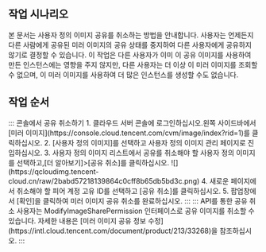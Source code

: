 ## 작업 시나리오
본 문서는 사용자 정의 이미지 공유를 취소하는 방법을 안내합니다. 사용자는 언제든지 다른 사람에게 공유된 미러 이미지의 공유 상태를 중지하여 다른 사용자에게 공유하지 않기로 결정할 수 있습니다. 이 작업은 다른 사용자가 이미 이 공유 이미지를 사용하여 만든 인스턴스에는 영향을 주지 않지만, 다른 사용자는 더 이상 이 미러 이미지를 조회할 수 없으며, 이 미러 이미지를 사용하여 더 많은 인스턴스를 생성할 수도 없습니다.

## 작업 순서
<dx-tabs>
::: 콘솔에서 공유 취소하기
 1. 클라우드 서버 콘솔에 로그인하십시오.왼쪽 사이드바에서 [미러 이미지](https://console.cloud.tencent.com/cvm/image/index?rid=1)를 클릭하십시오.
 2. [사용자 정의 이미지]를 선택하고 사용자 정의 이미지 관리 페이지로 진입하십시오.
 3. 사용자 정의 이미지 리스트에서 공유를 취소해야 할 사용자 정의 이미지를 선택하고,[더 알아보기]>[공유 취소]를 클릭하십시오.
 ![](https://qcloudimg.tencent-cloud.cn/raw/2babd57218139864c0cff8b65db5bd3c.png)
 4. 새로운 페이지에서 취소해야 할 피어 계정 고유 ID를 선택하고 [공유 취소]를 클릭하십시오.
 5. 팝업창에서 [확인]을 클릭하여 미러 이미지 공유 취소를 완료하십시오.
:::
::: API를 통한 공유 취소
사용자는 ModifyImageSharePermission 인터페이스로 공유 이미지를 취소할 수 있습니다. 자세한 내용은 [미러 이미지 공유 정보 수정](https://intl.cloud.tencent.com/document/product/213/33268)을 참조하십시오.
:::
</dx-tabs>
